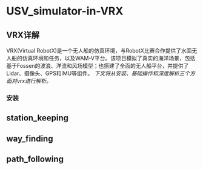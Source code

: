 # USV_simulator-in-VRX
## VRX详解  
VRX(Virtual RobotX)是一个无人船的仿真环境，与RobotX比赛合作提供了水面无人船的仿真环境和任务，以及WAM-V平台。该项目模拟了真实的海洋场景，包括基于Fossen的波浪、洋流和风场模型；也搭建了全面的无人船平台，并提供了Lidar、摄像头、GPS和IMU等组件。
*下文将从安装、基础操作和深度解析三个方面对vrx进行解析。*
### 安装
## station_keeping
## way_finding
## path_following
